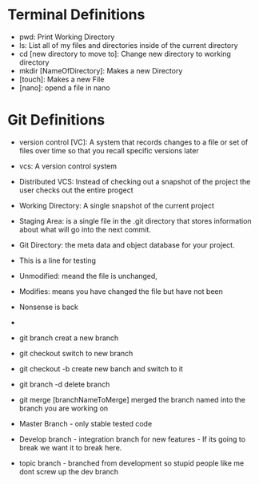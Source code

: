 # Terminal Definitions
- pwd: Print Working Directory
- ls: List all of my files and directories inside of the current directory
- cd [new directory to move to]: Change new directory to working directory
- mkdir [NameOfDirectory]: Makes a new Directory
- [touch]: Makes a new File
- [nano]: opend a file in nano

# Git Definitions 
- version control [VC]: A system that records changes to a file or set of files over time so that you recall specific versions later
- vcs: A version control system 
- Distributed VCS: Instead of checking out a snapshot of the project the user checks out the entire progect
- Working Directory: A single snapshot of the current project
- Staging Area: is a single file in the .git directory that stores information about what will go into the next commit.
- Git Directory: the meta data and object database for your project.
- This is a line for testing
- Unmodified: meand the file is unchanged,
- Modifies: means you have changed the file but have not been   
- Nonsense is back
-


- git branch <branchname> creat a new branch
- git checkout <branchname> switch to new branch
- git checkout -b<branchname> create new banch and switch to it
- git branch -d<branchname> delete branch
- git merge [branchNameToMerge] merged the branch named into the branch you are working on

- Master Branch - only stable tested code

- Develop branch - integration branch for new features - If its going to break we want it to break here.  

- topic branch - branched from development so stupid people like me dont screw up the dev branch


